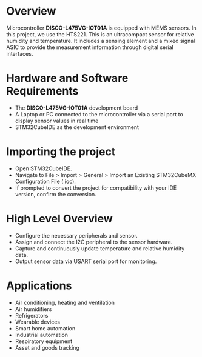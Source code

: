 # Overview
Microcontroller **DISCO-L475VG-IOT01A** is equipped with MEMS sensors. In this project, we use the HTS221. This is an ultracompact sensor for relative humidity and temperature. It includes a sensing element and a mixed signal ASIC to provide the measurement information through 
digital serial interfaces.

# Hardware and Software Requirements
* The __DISCO-L475VG-IOT01A__ development board
* A Laptop or PC connected to the microcontroller via a serial port to display sensor values in real time
* STM32CubeIDE as the development environment

# Importing the project
* Open STM32CubeIDE.
* Navigate to File > Import > General > Import an Existing STM32CubeMX Configuration File (.ioc).
* If prompted to convert the project for compatibility with your IDE version, confirm the conversion.

# High Level Overview
* Configure the necessary peripherals and sensor.
* Assign and connect the I2C peripheral to the sensor hardware.
* Capture and continuously update temperature and relative humidity data.
* Output sensor data via USART serial port for monitoring.

# Applications
* Air conditioning, heating and ventilation
* Air humidifiers
* Refrigerators
* Wearable devices
* Smart home automation
* Industrial automation
* Respiratory equipment
* Asset and goods tracking

